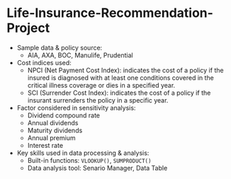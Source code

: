# Life-Insurance-Recommendation-Project

* Sample data & policy source:
  * AIA, AXA, BOC, Manulife, Prudential
* Cost indices used:
  * NPCI (Net Payment Cost Index): indicates the cost of a policy if the insured is diagnosed with at least one conditions covered in the critical illness coverage or dies in a specified year.
  * SCI (Surrender Cost Index): indicates the cost of a policy if the insurant surrenders the policy in a specific year.
* Factor considered in sensitivity analysis:
  * Dividend compound rate
  * Annual dividends
  * Maturity dividends
  * Annual premium
  * Interest rate
* Key skills used in data processing & analysis:
  * Built-in functions: `VLOOKUP()`, `SUMPRODUCT()`
  * Data analysis tool: Senario Manager, Data Table
